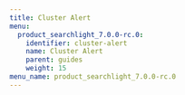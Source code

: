 ```yaml
---
title: Cluster Alert
menu:
  product_searchlight_7.0.0-rc.0:
    identifier: cluster-alert
    name: Cluster Alert
    parent: guides
    weight: 15
menu_name: product_searchlight_7.0.0-rc.0
---
```

